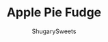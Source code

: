 ---
layout: ../../layouts/MarkdownPostLayout.astro
title: Apple Pie Fudge
author: ShugarySweets
pubDate: 2019-12-19
description: "Soft and sweet, Apple Pie Fudge is the perfect bite sized version of the classic pie. An easy homemade fudge packed with apple pie filling and warming spices. No candy thermometer needed!"
image_url: https://www.shugarysweets.com/wp-content/uploads/2012/09/apple-pie-fudge-facebook.jpg
tags: ["Candy","American"]
calories: 164
protein: 1
carbohydrates: 22
fats: 8
fiber: 0
ingredients: ["3 cups granulated sugar","3/4 cup unsalted butter","pinch of kosher salt","1 cup heavy whipping cream","1 teaspoon cinnamon","1/2 teaspoon nutmeg","1/2 teaspoon allspice","1/2 cup apple pie filling","3 cups white chocolate chips","12 gingersnap cookies, broken into bite site pieces"]
serves: 48
time: "3 hours 15 minutes"
prepTime: "10 minutes"
instructions: ["Line an 8x8 baking dish with parchment paper. Set aside.","Add white chocolate and apple pie filling (try to use just the apples, and not the jelled part of the pie filling) to a mixing bowl, attach whisk to mixer. Set aside.","In a large saucepan, heat sugar, butter, salt, cream, cinnamon, nutmeg and allspice over medium high heat. Bring to a rolling boil and stir continuously for 4 minutes. Remove from heat.","Quickly pour mixture into prepped mixing bowl with white chocolate and apple pie filling. Beat on medium speed until white chocolate is smooth (about 2 minutes). Pour into baking dish. Refrigerate for 3 hours, until hardened, or overnight.","Remove parchment paper from pan and place on cutting board. Cut fudge into small bite sized pieces and top with a small piece of cookie. Store in covered container in refrigerator. Use within one week, or freeze. ENJOY!"]
nutrition: ["164 calories","22 grams carbohydrates","15 milligrams cholesterol","8 grams fat","0 grams fiber","1 grams protein","5 grams saturated fat","32 milligrams sodium","20 grams sugar","0 grams trans fat","3 grams unsaturated fat"]
---